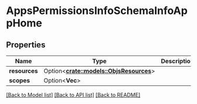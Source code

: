 # AppsPermissionsInfoSchemaInfoAppHome

## Properties

Name | Type | Description | Notes
------------ | ------------- | ------------- | -------------
**resources** | Option<[**crate::models::ObjsResources**](objs_resources.md)> |  | [optional]
**scopes** | Option<**Vec<String>**> |  | [optional]

[[Back to Model list]](../README.md#documentation-for-models) [[Back to API list]](../README.md#documentation-for-api-endpoints) [[Back to README]](../README.md)


